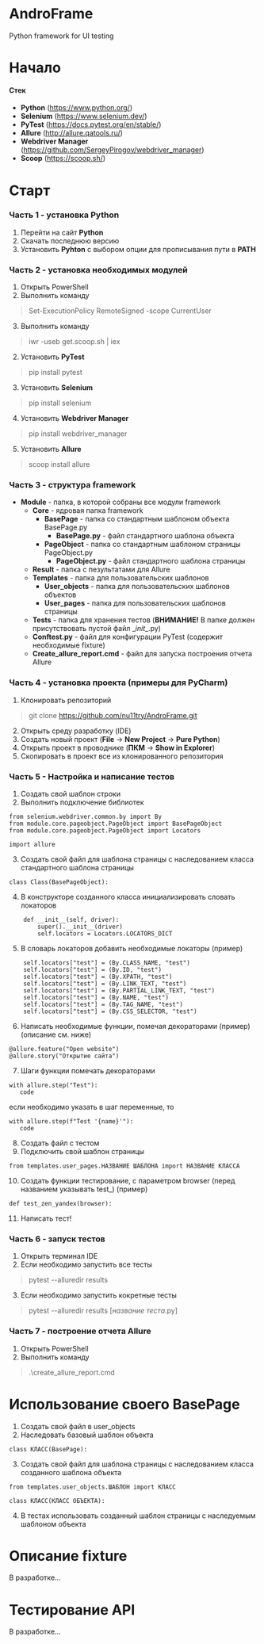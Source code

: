 # AndroFrame
Python framework for UI testing

# Начало
#### Стек
* **Python** (https://www.python.org/)
* **Selenium** (https://www.selenium.dev/)
* **PyTest** (https://docs.pytest.org/en/stable/)
* **Allure** (http://allure.qatools.ru/)
* **Webdriver Manager** (https://github.com/SergeyPirogov/webdriver_manager)
* **Scoop** (https://scoop.sh/)

# Старт
### Часть 1 - установка Python
1. Перейти на сайт **Python**
2. Скачать последнюю версию
3. Установить **Pyhton** с выбором опции для прописывания пути в **PATH**

### Часть 2 - установка необходимых модулей
1. Открыть PowerShell
2. Выполнить команду
> Set-ExecutionPolicy RemoteSigned -scope CurrentUser
3. Выполнить команду
> iwr -useb get.scoop.sh | iex
2. Установить **PyTest** 
> pip install pytest
3. Установить **Selenium** 
> pip install selenium
4. Установить **Webdriver Manager** 
> pip install webdriver_manager
5. Установить **Allure** 
> scoop install allure

### Часть 3 - структура framework
+ **Module** - папка, в которой собраны все модули framework
   + **Core** - ядровая папка framework
     + **BasePage** - папка со стандартным шаблоном объекта BasePage.py
       + **BasePage.py** - файл стандартного шаблона объекта
     + **PageObject** - папка со стандартным шаблоном страницы PageObject.py
       + **PageObject.py** - файл стандартного шаблона страницы
   + **Result** - папка с пезультатами для Allure
   + **Templates** - папка для пользовательских шаблонов
     + **User_objects** - папка для пользовательских шаблонов объектов
     + **User_pages** - папка для пользовательских шаблонов страницы
   + **Tests** - папка для хранения тестов (**ВНИМАНИЕ!** В папке должен присутствовать пустой файл \__init__.py)
   + **Conftest.py** - файл для конфигурации PyTest (содержит необходимые fixture)
   + **Create_allure_report.cmd** - файл для запуска построения отчета Allure

### Часть 4 - установка проекта (примеры для PyCharm)
1. Клонировать репозиторий 
> git clone https://github.com/nu11try/AndroFrame.git
2. Открыть среду разработку (IDE)
3. Создать новый проект (**File** -> **New Project** -> **Pure Python**)
4. Открыть проект в проводнике (**ПКМ** -> **Show in Explorer**)
5. Скопировать в проект все из клонированного репозитория

### Часть 5 - Настройка и написание тестов
1. Создать свой шаблон строки
2. Выполнить подключение библиотек
```pyhton
from selenium.webdriver.common.by import By
from module.core.pageobject.PageObject import BasePageObject
from module.core.pageobject.PageObject import Locators

import allure
```
3. Создать свой файл для шаблона страницы с наследованием класса стандартного шаблона страницы
```pyhton
class Class(BasePageObject):
```
4. В конструкторе созданного класса инициализировать словать локаторов
```pyhton
    def __init__(self, driver):
        super().__init__(driver)
        self.locators = Locators.LOCATORS_DICT
```
5. В словарь локаторов добавить необходимые локаторы (пример)
```pyhton
    self.locators["test"] = (By.CLASS_NAME, "test")
    self.locators["test"] = (By.ID, "test")
    self.locators["test"] = (By.XPATH, "test")
    self.locators["test"] = (By.LINK_TEXT, "test")
    self.locators["test"] = (By.PARTIAL_LINK_TEXT, "test")
    self.locators["test"] = (By.NAME, "test")
    self.locators["test"] = (By.TAG_NAME, "test")
    self.locators["test"] = (By.CSS_SELECTOR, "test")
```
6. Написать необходимые функции, помечая декораторами (пример) (описание см. ниже)
```pyhton
@allure.feature("Open website")
@allure.story("Открытие сайта")
```
7. Шаги функции помечать декораторами 
```pyhton
with allure.step("Test"):
   code
```
если необходимо указать в шаг переменные, то
```pyhton
with allure.step(f"Test '{name}'"):
   code
```
8. Создать файл с тестом
9. Подключить свой шаблон страницы
```pyhton
from templates.user_pages.НАЗВАНИЕ ШАБЛОНА import НАЗВАНИЕ КЛАССА
```
10. Создать функции тестирование, с параметром browser (перед названием указывать test_) (пример)
```pyhton
def test_zen_yandex(browser):
```
11. Написать тест!

### Часть 6 - запуск тестов
1. Открыть терминал IDE
2. Если необходимо запустить все тесты
> pytest --alluredir results
3. Если необходимо запустить кокретные тесты
> pytest --alluredir results [*название теста*.py]

### Часть 7 - построение отчета Allure
1. Открыть PowerShell
2. Выполнить команду 
> .\create_allure_report.cmd

# Использование своего BasePage
1. Создать свой файл в user_objects
2. Наследовать базовый шаблон объекта
```pyhton
class КЛАСС(BasePage):
```
3. Создать свой файл для шаблона страницы с наследованием класса созданного шаблона объекта
```pyhton
from templates.user_objects.ШАБЛОН import КЛАСС

class КЛАСС(КЛАСС ОБЪЕКТА):
```
4. В тестах использовать созданный шаблон страницы с наследуемым шаблоном объекта

# Описание fixture
В разработке...

# Тестирование API
В разработке...
